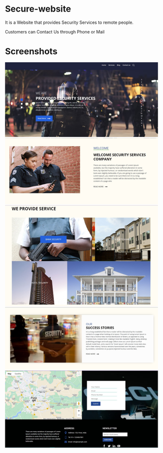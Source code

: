 # Secure-website
It is a Website that provides Security Services to remote people.

Customers can Contact Us through Phone or Mail

# Screenshots

![Landing Page](./images/security1.jpg)
![Welcome](./images/security2.jpg)
![Services](./images/security4.jpg)
![blog](./images/security5.jpg)
![Contact Us](./images/security3.jpg)
